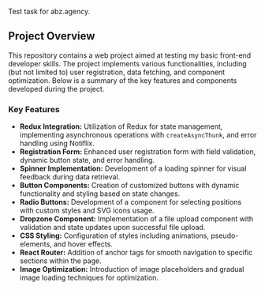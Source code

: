 Test task for abz.agency.

## Project Overview

This repository contains a web project aimed at testing my basic front-end developer skills. The project implements various functionalities, including (but not limited to) user registration, data fetching, and component optimization. Below is a summary of the key features and components developed during the project.

### Key Features

- **Redux Integration:** Utilization of Redux for state management, implementing asynchronous operations with `createAsyncThunk`, and error handling using Notiflix.
- **Registration Form:** Enhanced user registration form with field validation, dynamic button state, and error handling.
- **Spinner Implementation:** Development of a loading spinner for visual feedback during data retrieval.
- **Button Components:** Creation of customized buttons with dynamic functionality and styling based on state changes.
- **Radio Buttons:** Development of a component for selecting positions with custom styles and SVG icons usage.
- **Dropzone Component:** Implementation of a file upload component with validation and state updates upon successful file upload.
- **CSS Styling:** Configuration of styles including animations, pseudo-elements, and hover effects.
- **React Router:** Addition of anchor tags for smooth navigation to specific sections within the page.
- **Image Optimization:** Introduction of image placeholders and gradual image loading techniques for optimization.
